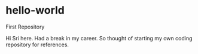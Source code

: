 # hello-world
First Repository

Hi 
Sri here. Had a break in my career. So thought of starting my own coding repository for references.

